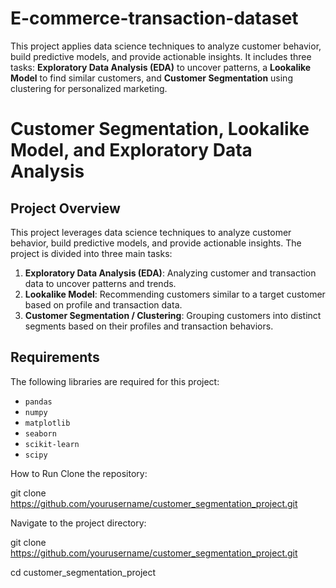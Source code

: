 # E-commerce-transaction-dataset
This project applies data science techniques to analyze customer behavior, build predictive models, and provide actionable insights. It includes three tasks: **Exploratory Data Analysis (EDA)** to uncover patterns, a **Lookalike Model** to find similar customers, and **Customer Segmentation** using clustering for personalized marketing.

# Customer Segmentation, Lookalike Model, and Exploratory Data Analysis

## Project Overview
This project leverages data science techniques to analyze customer behavior, build predictive models, and provide actionable insights. The project is divided into three main tasks:

1. **Exploratory Data Analysis (EDA)**: Analyzing customer and transaction data to uncover patterns and trends.
2. **Lookalike Model**: Recommending customers similar to a target customer based on profile and transaction data.
3. **Customer Segmentation / Clustering**: Grouping customers into distinct segments based on their profiles and transaction behaviors.

## Requirements

The following libraries are required for this project:
- `pandas`
- `numpy`
- `matplotlib`
- `seaborn`
- `scikit-learn`
- `scipy`

How to Run
Clone the repository:

git clone https://github.com/yourusername/customer_segmentation_project.git

Navigate to the project directory:

git clone https://github.com/yourusername/customer_segmentation_project.git

cd customer_segmentation_project














